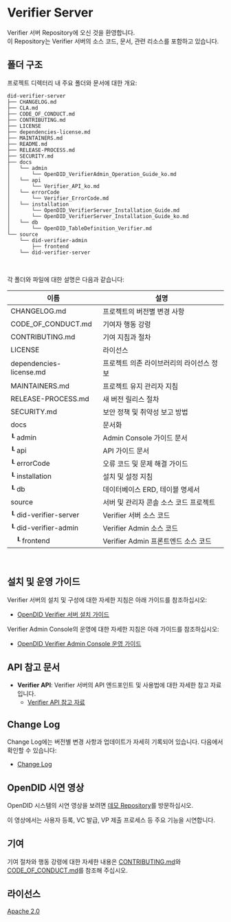 Verifier Server
==

Verifier 서버 Repository에 오신 것을 환영합니다. <br>
이 Repository는 Verifier 서버의 소스 코드, 문서, 관련 리소스를 포함하고 있습니다.

## 폴더 구조
프로젝트 디렉터리 내 주요 폴더와 문서에 대한 개요:

```
did-verifier-server
├── CHANGELOG.md
├── CLA.md
├── CODE_OF_CONDUCT.md
├── CONTRIBUTING.md
├── LICENSE
├── dependencies-license.md
├── MAINTAINERS.md
├── README.md
├── RELEASE-PROCESS.md
├── SECURITY.md
├── docs
│   └── admin
│       └── OpenDID_VerifierAdmin_Operation_Guide_ko.md
│   └── api
│       └── Verifier_API_ko.md
│   └── errorCode
│       └── Verifier_ErrorCode.md
│   └── installation
│       └── OpenDID_VerifierServer_Installation_Guide.md
│       └── OpenDID_VerifierServer_Installation_Guide_ko.md
│   └── db
│       └── OpenDID_TableDefinition_Verifier.md
└── source
    └── did-verifier-admin
        ├── frontend
    └── did-verifier-server
```

<br/>

각 폴더와 파일에 대한 설명은 다음과 같습니다:

| 이름                         | 설명                                     |
| ---------------------------- | ---------------------------------------- |
| CHANGELOG.md                 | 프로젝트의 버전별 변경 사항              |
| CODE_OF_CONDUCT.md           | 기여자 행동 강령                         |
| CONTRIBUTING.md              | 기여 지침과 절차                         |
| LICENSE                      | 라이선스                                 |
| dependencies-license.md      | 프로젝트 의존 라이브러리의 라이선스 정보 |
| MAINTAINERS.md               | 프로젝트 유지 관리자 지침                |
| RELEASE-PROCESS.md           | 새 버전 릴리스 절차                      |
| SECURITY.md                  | 보안 정책 및 취약성 보고 방법            |
| docs                         | 문서화                                   |
| ┖ admin                      | Admin Console 가이드 문서                |
| ┖ api                        | API 가이드 문서                          |
| ┖ errorCode                  | 오류 코드 및 문제 해결 가이드            |
| ┖ installation               | 설치 및 설정 지침                        |
| ┖ db                         | 데이터베이스 ERD, 테이블 명세서          |
| source                       | 서버 및 관리자 콘솔 소스 코드 프로젝트   |
| ┖ did-verifier-server        | Verifier 서버 소스 코드                  |
| ┖ did-verifier-admin         | Verifier Admin 소스 코드                 |
| &nbsp;&nbsp;&nbsp;┖ frontend | Verifier Admin 프론트엔드 소스 코드      |

<br/>

## 설치 및 운영 가이드

Verifier 서버의 설치 및 구성에 대한 자세한 지침은 아래 가이드를 참조하십시오:
- [OpenDID Verifier 서버 설치 가이드](docs/installation/OpenDID_VerifierServer_Installation_Guide.md)  

Verifier Admin Console의 운영에 대한 자세한 지침은 아래 가이드를 참조하십시오:
- [OpenDID Verifier Admin Console 운영 가이드](docs/admin/OpenDID_VerifierAdmin_Operation_Guide_ko.md)  

## API 참고 문서

- **Verifier API**: Verifier 서버의 API 엔드포인트 및 사용법에 대한 자세한 참고 자료입니다.
  - [Verifier API 참고 자료](docs/api/Verifier_API_ko.md)

## Change Log

Change Log에는 버전별 변경 사항과 업데이트가 자세히 기록되어 있습니다. 다음에서 확인할 수 있습니다:
- [Change Log](./CHANGELOG.md)  

## OpenDID 시연 영상

OpenDID 시스템의 시연 영상을 보려면 [데모 Repository](https://github.com/OmniOneID/did-demo-server)를 방문하십시오. <br>

이 영상에서는 사용자 등록, VC 발급, VP 제출 프로세스 등 주요 기능을 시연합니다.

## 기여

기여 절차와 행동 강령에 대한 자세한 내용은 [CONTRIBUTING.md](CONTRIBUTING.md)와 [CODE_OF_CONDUCT.md](CODE_OF_CONDUCT.md)를 참조해 주십시오.

## 라이선스
[Apache 2.0](LICENSE)
